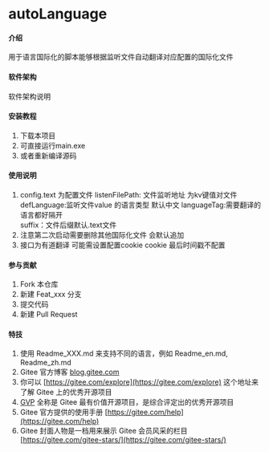 # autoLanguage

#### 介绍
用于语言国际化的脚本能够根据监听文件自动翻译对应配置的国际化文件

#### 软件架构
软件架构说明


#### 安装教程

1.  下载本项目
2.  可直接运行main.exe
3.  或者重新编译源码

#### 使用说明

1.  config.text 为配置文件 listenFilePath: 文件监听地址 为kv键值对文件 defLanguage:监听文件value 的语言类型 默认中文 languageTag:需要翻译的语言都好隔开         
     suffix：文件后缀默认.text文件
2.  注意第二次启动需要删除其他国际化文件 会默认追加
3.  接口为有道翻译 可能需设置配置cookie cookie 最后时间戳不配置

#### 参与贡献

1.  Fork 本仓库
2.  新建 Feat_xxx 分支
3.  提交代码
4.  新建 Pull Request


#### 特技

1.  使用 Readme\_XXX.md 来支持不同的语言，例如 Readme\_en.md, Readme\_zh.md
2.  Gitee 官方博客 [blog.gitee.com](https://blog.gitee.com)
3.  你可以 [https://gitee.com/explore](https://gitee.com/explore) 这个地址来了解 Gitee 上的优秀开源项目
4.  [GVP](https://gitee.com/gvp) 全称是 Gitee 最有价值开源项目，是综合评定出的优秀开源项目
5.  Gitee 官方提供的使用手册 [https://gitee.com/help](https://gitee.com/help)
6.  Gitee 封面人物是一档用来展示 Gitee 会员风采的栏目 [https://gitee.com/gitee-stars/](https://gitee.com/gitee-stars/)
